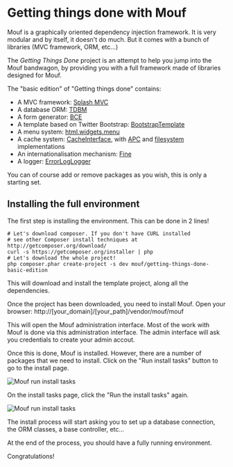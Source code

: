 Getting things done with Mouf
=============================

Mouf is a graphically oriented dependency injection framework. It is very modular and by
itself, it doesn't do much. But it comes with a bunch of libraries (MVC framework, ORM, etc...)

The _Getting Things Done_ project is an attempt to help you jump into the Mouf bandwagon, by
providing you with a full framework made of libraries designed for Mouf.

The "basic edition" of "Getting things done" contains:

- A MVC framework: [Splash MVC](http://mouf-php.com/packages/mouf/mvc.splash/)
- A database ORM: [TDBM](http://mouf-php.com/packages/mouf/database.tdbm/)
- A form generator: [BCE](http://mouf-php.com/packages/mouf/mvc.bce/)
- A template based on Twitter Bootstrap: [BootstrapTemplate](http://mouf-php.com/packages/mouf/html.template.bootstrap/)
- A menu system: [html.widgets.menu](http://mouf-php.com/packages/mouf/html.widgets.menu/)
- A cache system: [CacheInterface](http://mouf-php.com/packages/mouf/utils.cache.cache-interface/), with [APC](http://mouf-php.com/packages/mouf/utils.cache.apc-cache/) and [filesystem](http://mouf-php.com/packages/mouf/utils.cache.file-cache/) implementations 
- An internationalisation mechanism: [Fine](http://mouf-php.com/packages/mouf/utils.i18n.fine/)
- A logger: [ErrorLogLogger](http://mouf-php.com/packages/mouf/utils.log.errorlog_logger/)

You can of course add or remove packages as you wish, this is only a starting set.

Installing the full environment
-------------------------------

The first step is installing the environment.
This can be done in 2 lines!

	# Let's download composer. If you don't have CURL installed
	# see other Composer install techniques at http://getcomposer.org/download/ 
	curl -s https://getcomposer.org/installer | php
	# Let's download the whole project!
	php composer.phar create-project -s dev mouf/getting-things-done-basic-edition
	
This will download and install the template project, along all the dependencies.

Once the project has been downloaded, you need to install Mouf.
Open your browser:
	http://[your_domain]/[your_path]/vendor/mouf/mouf
	
This will open the Mouf administration interface. Most of the work with Mouf is done via
this administration interface. The admin interface will ask you credentials to create your admin accout.

Once this is done, Mouf is installed. However, there are a number of packages that we need to install.
Click on the "Run install tasks" button to go to the install page.

![Mouf run install tasks](http://mouf-php.com/packages/mouf/getting-things-done-basic-edition/doc/images/run_install_tasks.png "Run install tasks")

On the install tasks page, click the "Run the install tasks" again.

![Mouf run install tasks](http://mouf-php.com/packages/mouf/getting-things-done-basic-edition/doc/images/run_install_tasks_2.png "Run install tasks")

The install process will start asking you to set up a database connection, the ORM classes, a base controller, etc...

At the end of the process, you should have a fully running environment.

Congratulations! 